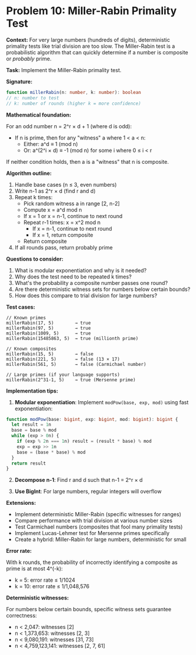 # Problem 10: Miller-Rabin Primality Test

**Context:** For very large numbers (hundreds of digits), deterministic primality tests like trial division are too slow. The Miller-Rabin test is a probabilistic algorithm that can quickly determine if a number is composite or *probably* prime.

**Task:** Implement the Miller-Rabin primality test.

**Signature:**

```ts
function millerRabin(n: number, k: number): boolean
// n: number to test
// k: number of rounds (higher k = more confidence)
```

**Mathematical foundation:**

For an odd number n = 2^r × d + 1 (where d is odd):
- If n is prime, then for any "witness" a where 1 < a < n:
  - Either: a^d ≡ 1 (mod n)
  - Or: a^(2^i × d) ≡ -1 (mod n) for some i where 0 ≤ i < r

If neither condition holds, then a is a "witness" that n is composite.

**Algorithm outline:**

1. Handle base cases (n ≤ 3, even numbers)
2. Write n-1 as 2^r × d (find r and d)
3. Repeat k times:
   - Pick random witness a in range [2, n-2]
   - Compute x = a^d mod n
   - If x = 1 or x = n-1, continue to next round
   - Repeat r-1 times: x = x^2 mod n
     - If x = n-1, continue to next round
     - If x = 1, return composite
   - Return composite
4. If all rounds pass, return probably prime

**Questions to consider:**

1. What is modular exponentiation and why is it needed?
2. Why does the test need to be repeated k times?
3. What's the probability a composite number passes one round?
4. Are there deterministic witness sets for numbers below certain bounds?
5. How does this compare to trial division for large numbers?

**Test cases:**

```
// Known primes
millerRabin(17, 5)        → true
millerRabin(97, 5)        → true
millerRabin(1009, 5)      → true
millerRabin(15485863, 5)  → true (millionth prime)

// Known composites
millerRabin(15, 5)        → false
millerRabin(221, 5)       → false (13 × 17)
millerRabin(561, 5)       → false (Carmichael number)

// Large primes (if your language supports)
millerRabin(2^31-1, 5)    → true (Mersenne prime)
```

**Implementation tips:**

1. **Modular exponentiation**: Implement `modPow(base, exp, mod)` using fast exponentiation:
```ts
function modPow(base: bigint, exp: bigint, mod: bigint): bigint {
  let result = 1n
  base = base % mod
  while (exp > 0n) {
    if (exp % 2n === 1n) result = (result * base) % mod
    exp = exp >> 1n
    base = (base * base) % mod
  }
  return result
}
```

2. **Decompose n-1**: Find r and d such that n-1 = 2^r × d

3. **Use BigInt**: For large numbers, regular integers will overflow

**Extensions:**

* Implement deterministic Miller-Rabin (specific witnesses for ranges)
* Compare performance with trial division at various number sizes
* Test Carmichael numbers (composites that fool many primality tests)
* Implement Lucas-Lehmer test for Mersenne primes specifically
* Create a hybrid: Miller-Rabin for large numbers, deterministic for small

**Error rate:**

With k rounds, the probability of incorrectly identifying a composite as prime is at most 4^(-k):
- k = 5: error rate ≤ 1/1024
- k = 10: error rate ≤ 1/1,048,576

**Deterministic witnesses:**

For numbers below certain bounds, specific witness sets guarantee correctness:
- n < 2,047: witnesses [2]
- n < 1,373,653: witnesses [2, 3]
- n < 9,080,191: witnesses [31, 73]
- n < 4,759,123,141: witnesses [2, 7, 61]

